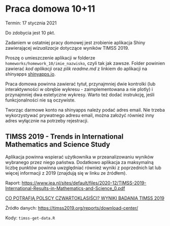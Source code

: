 # Praca domowa 10+11

Termin: 17 stycznia 2021

Do zdobycia jest 10 pkt.

Zadaniem w ostatniej pracy domowej jest zrobienie aplikacja Shiny zawierającej *wizualizacje* dotyczące wyników TIMSS 2019.

Proszę o umieszczenie aplikacji w folderze `homeworks/homework_10/imie_nazwisko`, czyli tak jak zawsze. 
Folder powinien zawierać *kod aplikacji* oraz *plik readme.md* z linkiem do aplikacji na shinyapps [shinyapps.io](shinyapps.io).

Praca domowa powinna zawierać tytuł, przynajmniej dwie kontrolki (lub interaktywności w obrębie wykresu - zaimplementowana a nie plotly) i przynajmniej dwa estetyczne wykresy. Warto też dodać instrukcję, jeśli funkcjonalności nie są oczywiste.

Tworząc darmowe konto na shinyapps należy podać adres email. Nie trzeba wykorzystywać prywatnego adresu email, można założyć również inny adres wyłącznie na potrzeby rejestracji.

## TIMSS 2019 -  Trends in International Mathematics and Science Study

Aplikacja powinna wspierać użytkownika w przeanalizowaniu wyników wybranego przez niego państwa. 
Dodatkowo aplikacja za maksymalną liczbę punktów powinna uwzględniać również wyniki z poprzednich lat lub więcej informacji z 2019 (znajdują się w linku ze źródłem).

Raport: https://www.iea.nl/sites/default/files/2020-12/TIMSS-2019-International-Results-in-Mathematics-and-Science_0.pdf

[CO POTRAFIĄ POLSCY CZWARTOKLASIŚCI? WYNIKI BADANIA TIMSS 2019](http://www.evidin.pl/wp-content/uploads/2020/12/POLICY-NOTE-1-2020-TIMSS-1.pdf)

Źródło danych: https://timss2019.org/reports/download-center/

Kody: `timss-get-data.R`
